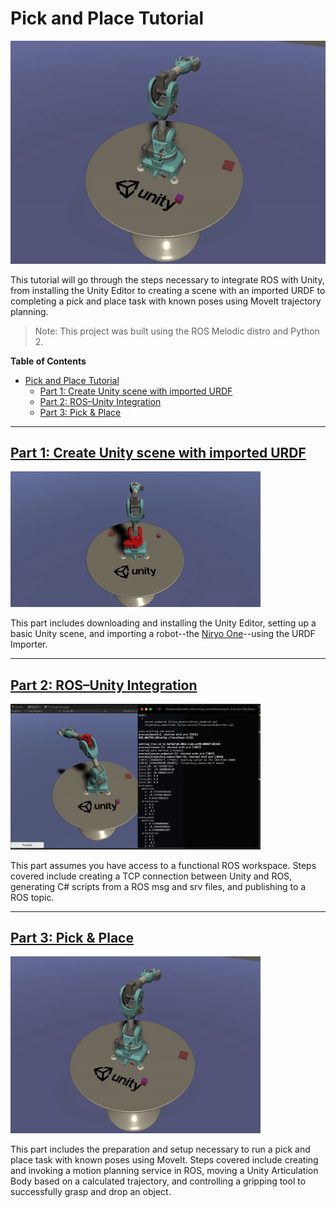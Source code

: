 # Pick and Place Tutorial

![](img/0_pick_place.gif)

This tutorial will go through the steps necessary to integrate ROS with Unity, from installing the Unity Editor to creating a scene with an imported URDF to completing a pick and place task with known poses using MoveIt trajectory planning. 

> Note: This project was built using the ROS Melodic distro and Python 2.

**Table of Contents**
- [Pick and Place Tutorial](#pick-and-place-tutorial)
  - [Part 1: Create Unity scene with imported URDF](#part-1-create-unity-scene-with-imported-urdf)
  - [Part 2: ROS–Unity Integration](#part-2-rosunity-integration)
  - [Part 3: Pick & Place](#part-3-pick--place)
  
---

## [Part 1: Create Unity scene with imported URDF](1_urdf.md) 

<img src="img/1_end.gif" width="400"/>

This part includes downloading and installing the Unity Editor, setting up a basic Unity scene, and importing a robot--the [Niryo One](https://niryo.com/niryo-one/)--using the URDF Importer. 

---

## [Part 2: ROS–Unity Integration](2_ros_tcp.md)

<img src="img/2_echo.png" width="400"/>

This part assumes you have access to a functional ROS workspace. Steps covered include creating a TCP connection between Unity and ROS, generating C# scripts from a ROS msg and srv files, and publishing to a ROS topic.

---

## [Part 3: Pick & Place](3_naive.md)
 
<img src="img/0_pick_place.gif" width="400"/>

This part includes the preparation and setup necessary to run a pick and place task with known poses using MoveIt. Steps covered include creating and invoking a motion planning service in ROS, moving a Unity Articulation Body based on a calculated trajectory, and controlling a gripping tool to successfully grasp and drop an object.